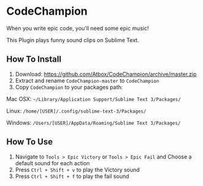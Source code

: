 # CodeChampion
When you write epic code, you'll need some epic music!

This Plugin plays funny sound clips on Sublime Text.



## How To Install

1. Download: https://github.com/Atbox/CodeChampion/archive/master.zip
2. Extract and rename `CodeChampion-master` to `CodeChampion`
3. Copy `CodeChampion` to your packages path:

Mac OSX: `~/Library/Application Support/Sublime Text 3/Packages/`

Linux: `/home/[USER]/.config/sublime-text-3/Packages/`

Windows: `/Users/[USER]/AppData/Roaming/Sublime Text 3/Packages/`




## How To Use

1. Navigate to `Tools > Epic Victory` or `Tools > Epic Fail` and Choose a default sound for each action
2. Press `Ctrl + Shift + v` to play the Victory sound
3. Press `Ctrl + Shift + f` to play the fail sound


